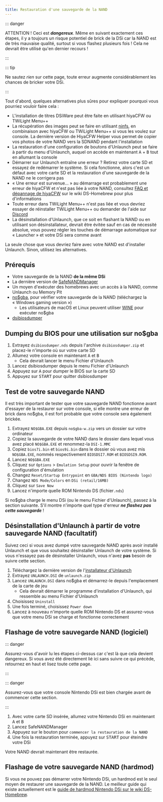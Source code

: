 ```yaml
---
title: Restauration d'une sauvegarde de la NAND
---
```


::: danger

ATTENTION ! Ceci est ***dangereux***. Même en suivant exactement ces étapes, il y a toujours un risque potentiel de brick de la DSi car la NAND est de très mauvaise qualité, surtout si vous flashez plusieurs fois ! Cela ne devrait être utilisé qu'en dernier recours !

:::

::: tip

Ne sautez *rien* sur cette page, toute erreur augmente considérablement les chances de bricker votre DSi.

:::

Tout d'abord, quelques alternatives plus sûres pour expliquer pourquoi vous pourriez vouloir faire cela :
- L'installation de titres DSiWare peut être faite en utilisant hiyaCFW ou TWiLight Menu++
- La récupération des images peut se faire en utilisant [ninfs](https://github.com/ihaveamac/ninfs/releases), en combinaison avec hiyaCFW ou TWiLight Menu++ si vous les voulez sur console. La dernière version de HiyaCFW Helper vous permet de copier vos photos de votre NAND vers la SDNAND pendant l'installation
- La restauration d'une configuration de boutons d'Unlaunch peut se faire à partir du menu d'Unlaunch, auquel on accède en maintenant <kbd class="face">A</kbd> + <kbd class="face">B</kbd> tout en allumant la console
- Démarrer sur Unlaunch entraîne une erreur ? Retirez votre carte SD et essayez de redémarrer le système. Si cela fonctionne, alors c'est un défaut avec votre carte SD et la restauration d'une sauvegarde de la NAND ne le corrigera pas
- « Une erreur est survenue… » au démarrage est probablement une erreur de hiyaCFW et n'est pas liée à votre NAND, consultez [FAQ et dépannage de hiyaCFW](https://wiki.ds-homebrew.com/hiyacfw/faq) sur le wiki DS-Homebrew pour plus d'informations
- Toute erreur dans TWiLight Menu++ n'est pas liée et vous devriez essayer de réinstaller TWiLight Menu++ ou demander de l'aide sur [Discord](https://ds-homebrew.com/discord)
- La désinstallation d'Unlaunch, que ce soit en flashant la NAND ou en utilisant son désinstallateur, devrait être évitée sauf en cas de nécessité absolue, vous pouvez régler les touches de démarrage automatique sur « Launcher » et votre DSi sera comme avant

La seule chose que vous devriez faire avec votre NAND est d'installer Unlaunch. Sinon, utilisez les alternatives.

## Prérequis
- Votre sauvegarde de la NAND **de la même DSi**
- La dernière version de [SafeNANDManager](https://github.com/DS-Homebrew/SafeNANDManager/releases/latest/download/SafeNANDManager.nds)
- Un moyen d'exécuter des homebrews avec un accès à la NAND, comme Unlaunch ou Memory Pit
- [no$gba](https://problemkaputt.de/gba.htm), pour vérifier votre sauvegarde de la NAND (téléchargez la « Windows gaming version »)
   - Les utilisateurs de macOS et Linux peuvent utiliser [WINE](https://winehq.org) pour exécuter no$gba
- [dsibiosdumper](http://melonds.kuribo64.net/downloads/dsibiosdumper.7z)

## Dumping du BIOS pour une utilisation sur no$gba
1. Extrayez `dsibiosdumper.nds` depuis l'archive `dsibiosdumper.zip` et placez-le n'importe où sur votre carte SD
2. Allumez votre console en maintenant <kbd class="face">A</kbd> et <kbd class="face">B</kbd>
   - Cela devrait lancer le menu Fichier d'Unlaunch
3. Lancez dsibiosdumper depuis le menu Fichier d'Unlaunch
4. Appuyez sur <kbd class="face">A</kbd> pour dumper le BIOS sur la carte SD
5. Appuyez sur <kbd>START</kbd> pour quitter dsibiosdumper

## Test de votre sauvegarde NAND
Il est très important de tester que votre sauvegarde NAND fonctionne avant d'essayer de la restaurer sur votre console, si elle montre une erreur de brick dans no$gba, il est fort probable que votre console sera également brickée.
1. Extrayez `NO$GBA.EXE` depuis `no$gba-w.zip` vers un dossier sur votre ordinateur
2. Copiez la sauvegarde de votre NAND dans le dossier dans lequel vous avez placé `NO$GBA.EXE` et renommez-la `DSI-1.MMC`
3. Copiez `bios7i.bin` et `bios9i.bin` dans le dossier où vous avez mis `NO$GBA.EXE`, nommés respectivement `BIOSDSI7.ROM` et `BIOSDSI9.ROM`.
4. Lancez `NO$GBA.EXE`
5. Cliquez sur `Options` > `Emulation Setup` pour ouvrir la fenêtre de configuration d'émulation
6. Changez `Reset/Startup Entrypoint` en `GBA/NDS BIOS (Nintendo logo)`
7. Changez `NDS Mode/Colors` en `DSi (retail/16MB)`
8. Cliquez sur `Save Now`
9. Lancez n'importe quelle ROM Nintendo DS (fichier`.nds`)

Si no$gba charge le menu DSi (ou le menu Fichier d'Unlaunch), passez à la section suivante. S'il montre n'importe quel type d'erreur ***ne flashez pas cette sauvegarde*** !

## Désinstallation d'Unlaunch à partir de votre sauvegarde NAND (facultatif)
Suivez ceci si vous avez dumpé votre sauvegarde NAND après avoir installé Unlaunch et que vous souhaitez désinstaller Unlaunch de votre système. Si vous n'essayez pas de désinstaller Unlaunch, vous n'avez **pas** besoin de suivre cette section.
1. Téléchargez la dernière version de l'[installateur d'Unlaunch](https://problemkaputt.de/unlaunch.zip)
1. Extrayez `UNLAUNCH.DSI` de `unlaunch.zip`
1. Lancez `UNLAUNCH.DSI` dans no$gba et démarrez-le depuis l'emplacement de la carte de jeu
   - Cela devrait démarrer le programme d'installation d'Unlaunch, qui ressemble au menu Fichier d'Unlaunch
1. Choisissez `Uninstall`
1. Une fois terminé, choisissez `Power down`
1. Lancez à nouveau n'importe quelle ROM Nintendo DS et assurez-vous que votre menu DSi se charge et fonctionne correctement

## Flashage de votre sauvegarde NAND (logiciel)

::: danger

Assurez-vous d'avoir lu les étapes ci-dessus car c'est là que cela devient dangereux. Si vous avez été directement lié ici sans suivre ce qui précède, retournez en haut et lisez toute cette page.

:::

::: danger

Assurez-vous que votre console Nintendo DSi est bien chargée avant de commencer cette section.

:::

1. Avec votre carte SD insérée, allumez votre Nintendo DSi en maintenant <kbd class="face">A</kbd> et <kbd class="face">B</kbd>
3. Lancez SafeNANDManager
4. Appuyez sur le bouton pour `commencer la restauration de la NAND`
6. Une fois la restauration terminée, appuyez sur <kbd>START</kbd> pour éteindre votre DSi

Votre NAND devrait maintenant être restaurée.

## Flashage de votre sauvegarde NAND (hardmod)
Si vous ne pouvez pas démarrer votre Nintendo DSi, un hardmod est le seul moyen de restaurer une sauvegarde de la NAND. Le meilleur guide qui existe actuellement est le [guide de hardmod Nintendo DSi sur le wiki DS-Homebrew](https://wiki.ds-homebrew.com/ds-index/hardmod#nintendo-dsi).
